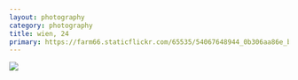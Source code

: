 ```yaml
---
layout: photography
category: photography
title: wien, 24
primary: https://farm66.staticflickr.com/65535/54067648944_0b306aa86e_b.jpg
---
```


<div class="gallery">
  <div class="row">
    <div class="column">
      <img src="https://farm66.staticflickr.com/65535/54067648944_0b306aa86e_b.jpg">
    </div>
  </div>
</div>
